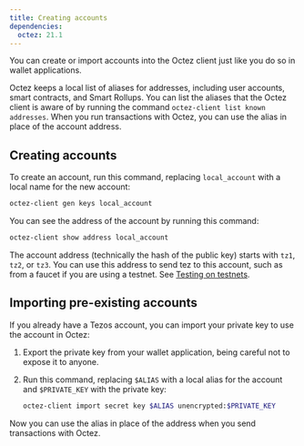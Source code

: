 ```yaml
---
title: Creating accounts
dependencies:
  octez: 21.1
---
```


You can create or import accounts into the Octez client just like you do so in wallet applications.

Octez keeps a local list of aliases for addresses, including user accounts, smart contracts, and Smart Rollups.
You can list the aliases that the Octez client is aware of by running the command `octez-client list known addresses`.
When you run transactions with Octez, you can use the alias in place of the account address.

## Creating accounts

To create an account, run this command, replacing `local_account` with a local name for the new account:

```bash
octez-client gen keys local_account
```

You can see the address of the account by running this command:

```bash
octez-client show address local_account
```

The account address (technically the hash of the public key) starts with `tz1`, `tz2`, or `tz3`.
You can use this address to send tez to this account, such as from a faucet if you are using a testnet.
See [Testing on testnets](/developing/testnets).

<!-- TODO
## Importing pregenerated accounts

Some testnets provide accounts that anyone can access.
You can use these accounts for tasks such as local tests and automated tests, but be aware that their private keys are publicly available and anyone can use them.

TODO info about Alice and Bob and how to import them -->

## Importing pre-existing accounts

If you already have a Tezos account, you can import your private key to use the account in Octez:

1. Export the private key from your wallet application, being careful not to expose it to anyone.

1. Run this command, replacing `$ALIAS` with a local alias for the account and `$PRIVATE_KEY` with the private key:

   ```bash
   octez-client import secret key $ALIAS unencrypted:$PRIVATE_KEY
   ```

Now you can use the alias in place of the address when you send transactions with Octez.
